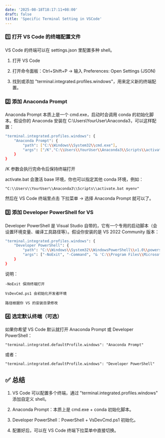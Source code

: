 ```yaml
---
date: '2025-08-18T18:17:11+08:00'
draft: false
title: 'Specific Terminal Setting in VSCode'
---
```


### 1️⃣ 打开 VS Code 的终端配置文件

VS Code 的终端可以在 settings.json 里配置多种 shell。

1. 打开 VS Code

2. 打开命令面板：Ctrl+Shift+P → 输入 Preferences: Open Settings (JSON)

3. 找到或添加 "terminal.integrated.profiles.windows"，用来定义新的终端配置。

### 2️⃣ 添加 Anaconda Prompt

Anaconda Prompt 本质上是一个 cmd.exe，启动时会调用 conda 的初始化脚本。假设你的 Anaconda 安装在 C:\Users\YourUser\Anaconda3，可以这样配置：
```bash
"terminal.integrated.profiles.windows": {
    "Anaconda Prompt": {
        "path": ["C:\\Windows\\System32\\cmd.exe"],
        "args": ["/K","C:\\Users\\YourUser\\Anaconda3\\Scripts\\activate.bat"]
    }
}
```

/K 参数会执行完命令后保持终端打开

activate.bat 会激活 base 环境，你也可以指定其他 conda 环境，例如：

```"C:\\Users\\YourUser\\Anaconda3\\Scripts\\activate.bat myenv"```


然后在 VS Code 终端里点击 下拉菜单 → 选择 Anaconda Prompt 就可以了。

### 3️⃣ 添加 Developer PowerShell for VS

Developer PowerShell 是 Visual Studio 自带的，它有一个专用的启动脚本（会设置环境变量、编译工具路径等）。假设你安装的是 VS 2022 Community 版本：
```bash
"terminal.integrated.profiles.windows": {
    "Developer PowerShell": {
        "path": "C:\\Windows\\System32\\WindowsPowerShell\\v1.0\\powershell.exe",
        "args": ["-NoExit", "-Command", "& 'C:\\Program Files\\Microsoft Visual Studio\\2022\\Community\\Common7\\Tools\\VsDevCmd.ps1'"]
    }
}
```

说明：

    -NoExit 保持终端打开

    VsDevCmd.ps1 会初始化开发者环境

    路径根据你 VS 的安装目录修改

### 4️⃣ 选定默认终端（可选）

如果你希望 VS Code 默认就打开 Anaconda Prompt 或 Developer PowerShell：

```"terminal.integrated.defaultProfile.windows": "Anaconda Prompt"```


或者：

```"terminal.integrated.defaultProfile.windows": "Developer PowerShell"```


## ✅ 总结

1. VS Code 可以配置多个终端，通过 "terminal.integrated.profiles.windows" 添加自定义 shell。

2. Anaconda Prompt：本质上是 cmd.exe + conda 初始化脚本。

3. Developer PowerShell：PowerShell + VsDevCmd.ps1 初始化。

4. 配置好后，可以在 VS Code 终端下拉菜单中直接切换。